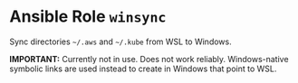 # Ansible Role `winsync`

Sync directories `~/.aws` and `~/.kube` from WSL to Windows.

**IMPORTANT:** Currently not in use. Does not work reliably. Windows-native
symbolic links are used instead to create in Windows that point to WSL.
